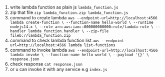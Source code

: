 1. write lambda function as plain js ```lambda_function.js```
2. zip that file ```zip lambda_function.zip lambda_function.js```
3. command to create lambda ```aws --endpoint-url=http://localhost:4566 lambda create-function \
    --function-name hello-world \
    --runtime nodejs14.x \
    --role arn:aws:iam::000000000000:role/lambda-role \
    --handler lambda_function.handler \
    --zip-file fileb://lambda_function.zip```
4. command to check lambda function list ```aws --endpoint-url=http://localhost:4566 lambda list-functions```
5. command to invoke lambda ```aws --endpoint-url=http://localhost:4566 lambda invoke \
    --function-name hello-world \
    --payload '{}' \
    response.json```
6. check response ```cat response.json```
7. or u can invoke it with any service e.g ```index.js```

